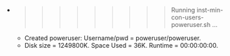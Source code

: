 * >>>>>>>>> Running inst-min-con-users-poweruser.sh ...
  * Created poweruser: Username/pwd = poweruser/poweruser.
  * Disk size = 1249800K. Space Used = 36K. Runtime = 00:00:00:00.
